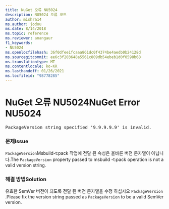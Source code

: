 ```yaml
---
title: NuGet 오류 NU5024
description: NU5024 오류 코드
author: mishra14
ms.author: jodou
ms.date: 8/14/2018
ms.topic: reference
ms.reviewer: anangaur
f1_keywords:
- NU5024
ms.openlocfilehash: 36f0dfee1fcaaa861dc0f4374be4aedb0b24128d
ms.sourcegitcommit: ee6c3f203648a5561c809db54ebeb1d0f0598b68
ms.translationtype: MT
ms.contentlocale: ko-KR
ms.lasthandoff: 01/26/2021
ms.locfileid: "98778285"
---
```

# <a name="nuget-error-nu5024"></a><span data-ttu-id="fd715-103">NuGet 오류 NU5024</span><span class="sxs-lookup"><span data-stu-id="fd715-103">NuGet Error NU5024</span></span>
<pre>PackageVersion string specified '9.9.9.9.9' is invalid.</pre>

### <a name="issue"></a><span data-ttu-id="fd715-104">문제</span><span class="sxs-lookup"><span data-stu-id="fd715-104">Issue</span></span>

<span data-ttu-id="fd715-105">`PackageVersion`Msbuild-t:pack 작업에 전달 된 속성은 올바른 버전 문자열이 아닙니다.</span><span class="sxs-lookup"><span data-stu-id="fd715-105">The `PackageVersion` property passed to msbuild -t:pack operation is not a valid version string.</span></span>


### <a name="solution"></a><span data-ttu-id="fd715-106">해결 방법</span><span class="sxs-lookup"><span data-stu-id="fd715-106">Solution</span></span>

<span data-ttu-id="fd715-107">유효한 SemVer 버전이 되도록 전달 된 버전 문자열을 수정 하십시오 `PackageVersion` .</span><span class="sxs-lookup"><span data-stu-id="fd715-107">Please fix the version string passed as `PackageVersion` to be a valid SemVer version.</span></span>

